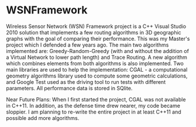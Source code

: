 # WSNFramework
Wireless Sensor Network (WSN) Framework project is a C++ Visual Studio 2010 solution that implements a few routing algorithms in 3D geographic
graphs with the goal of comparing their performance. This was my Master's project which I defended a few years ago. The main two algorithms
implemented are: Greedy-Random-Greedy (with and without the addition of a Virtual Network to lower path length) and Trace Routing. A new
algorithm which combines elements from both algorithms is also implemented. Two main libraries are used to help the implementation: 
CGAL - a computational geometry algorithms library used to compute some geometric calculations, and Google Test used as the driving tool to 
run tests with different parameters. All performance data is stored in SQlite.

Near Future Plans: When I first started the project, CGAL was not available in C++11. In addition, as the defense time drew nearer, my code
became sloppier. I am planning to re-write the entire project in at least C++11 and possible add more algorithms.

